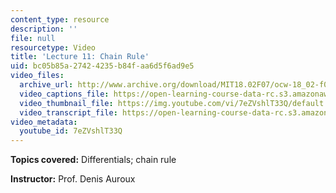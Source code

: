 ```yaml
---
content_type: resource
description: ''
file: null
resourcetype: Video
title: 'Lecture 11: Chain Rule'
uid: bc05b85a-2742-4235-b84f-aa6d5f6ad9e5
video_files:
  archive_url: http://www.archive.org/download/MIT18.02F07/ocw-18_02-f07-lec11_300k.mp4
  video_captions_file: https://open-learning-course-data-rc.s3.amazonaws.com/18-02-multivariable-calculus-fall-2007/ead37ac9220d5767b6ef1c8592d653b8_7eZVshlT33Q.vtt
  video_thumbnail_file: https://img.youtube.com/vi/7eZVshlT33Q/default.jpg
  video_transcript_file: https://open-learning-course-data-rc.s3.amazonaws.com/18-02-multivariable-calculus-fall-2007/54de670bb48e3729141c9f712652badc_7eZVshlT33Q.pdf
video_metadata:
  youtube_id: 7eZVshlT33Q
---
```


**Topics covered:** Differentials; chain rule

**Instructor:** Prof. Denis Auroux